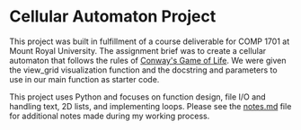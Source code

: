 # Cellular Automaton Project
This project was built in fulfillment of a course deliverable for COMP 1701 at Mount Royal University. The assignment brief was to create a cellular automaton that follows the rules of [Conway's Game of Life](https://conwaylife.com/). We were given the view_grid visualization function and the docstring and parameters to use in our main function as starter code. 

This project uses Python and focuses on function design, file I/O and handling text, 2D lists, and implementing loops. Please see the [notes.md](notes.md) file for additional notes made during my working process.